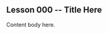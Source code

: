 <script lang='ts'>
	interface Test {
		desc: string;
		query: [string, string, string];
		expected: boolean;
		result?: boolean;
	};
	export const objectives: Test[] = [
		{
			desc: 'An example objective',
			query: ['_','_','_'],
			expected: false,
		}
	];
</script>

## Lesson 000 -- Title Here 

Content body here.
